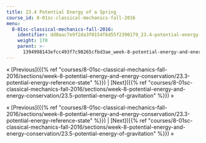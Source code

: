 ```yaml
---
title: 23.4 Potential Energy of a Spring
course_id: 8-01sc-classical-mechanics-fall-2016
menu:
  8-01sc-classical-mechanics-fall-2016:
    identifier: dd8aac7e9f2da3f0154f6d55f2390179_23.4-potential-energy-of-a-spring
    weight: 170
    parent: >-
      1394998143efcc493f7c98265cfbd3ae_week-8-potential-energy-and-energy-conservation
---
```

« [Previous]({{% ref "courses/8-01sc-classical-mechanics-fall-2016/sections/week-8-potential-energy-and-energy-conservation/23.3-potential-energy-reference-state" %}}) | [Next]({{% ref "courses/8-01sc-classical-mechanics-fall-2016/sections/week-8-potential-energy-and-energy-conservation/23.5-potential-energy-of-gravitation" %}}) »

« [Previous]({{% ref "courses/8-01sc-classical-mechanics-fall-2016/sections/week-8-potential-energy-and-energy-conservation/23.3-potential-energy-reference-state" %}}) | [Next]({{% ref "courses/8-01sc-classical-mechanics-fall-2016/sections/week-8-potential-energy-and-energy-conservation/23.5-potential-energy-of-gravitation" %}}) »